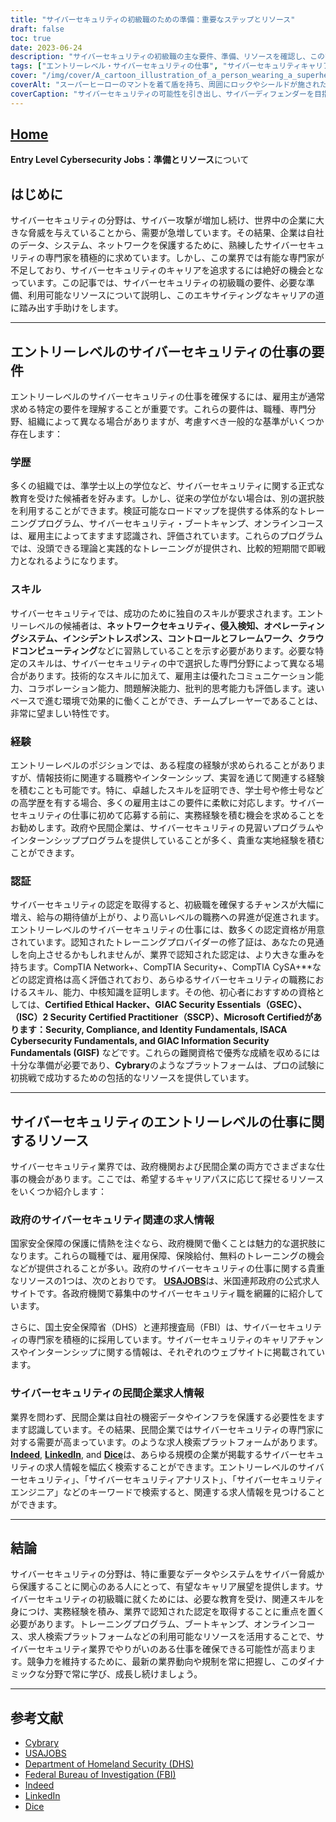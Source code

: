```yaml
---
title: "サイバーセキュリティの初級職のための準備：重要なステップとリソース"
draft: false
toc: true
date: 2023-06-24
description: "サイバーセキュリティの初級職の主な要件、準備、リソースを確認し、この需要の高い分野でのキャリアをスタートさせましょう。"
tags: ["エントリーレベル・サイバーセキュリティの仕事", "サイバーセキュリティキャリア", "採用条件", "サイバーセキュリティ教育", "サイバーセキュリティスキル", "経験値稼ぎ", "サイバーセキュリティ認定資格", "政府系サイバーセキュリティーの仕事", "民間企業のサイバーセキュリティ関連の求人情報", "ジョブサーチプラットフォーム", "サイバーセキュリティトレーニングプログラム", "オンラインコース", "サイバーセキュリティ見習い", "サイバーセキュリティインターンシップ", "USAJOBS", "国土安全保障省", "FBI", "なるほど", "リンクトイン", "ダイス", "サイバーセキュリティ産業", "業界動向", "データ保護", "システムセキュリティ", "サイバー脅威", "キャリア開発", "プロフェッショナル成長", "業界法規", "サイバーセキュリティリソース", "しゅうぎょうきかい"]
cover: "/img/cover/A_cartoon_illustration_of_a_person_wearing_a_superhero_cape.png"
coverAlt: "スーパーヒーローのマントを着て盾を持ち、周囲にロックやシールドが施されたコンピュータの前に立つ人物の漫画イラストです。"
coverCaption: "サイバーセキュリティの可能性を引き出し、サイバーディフェンダーを目指します。"
---
```


## [Home](/cyber-security-career-playbook-start/)

**Entry Level Cybersecurity Jobs：準備とリソース**について

## はじめに

サイバーセキュリティの分野は、サイバー攻撃が増加し続け、世界中の企業に大きな脅威を与えていることから、需要が急増しています。その結果、企業は自社のデータ、システム、ネットワークを保護するために、熟練したサイバーセキュリティの専門家を積極的に求めています。しかし、この業界では有能な専門家が不足しており、サイバーセキュリティのキャリアを追求するには絶好の機会となっています。この記事では、サイバーセキュリティの初級職の要件、必要な準備、利用可能なリソースについて説明し、このエキサイティングなキャリアの道に踏み出す手助けをします。

______

## エントリーレベルのサイバーセキュリティの仕事の要件

エントリーレベルのサイバーセキュリティの仕事を確保するには、雇用主が通常求める特定の要件を理解することが重要です。これらの要件は、職種、専門分野、組織によって異なる場合がありますが、考慮すべき一般的な基準がいくつか存在します：

### 学歴

多くの組織では、準学士以上の学位など、サイバーセキュリティに関する正式な教育を受けた候補者を好みます。しかし、従来の学位がない場合は、別の選択肢を利用することができます。検証可能なロードマップを提供する体系的なトレーニングプログラム、サイバーセキュリティ・ブートキャンプ、オンラインコースは、雇用主によってますます認識され、評価されています。これらのプログラムでは、没頭できる理論と実践的なトレーニングが提供され、比較的短期間で即戦力となれるようになります。

### スキル

サイバーセキュリティでは、成功のために独自のスキルが要求されます。エントリーレベルの候補者は、**ネットワークセキュリティ、侵入検知、オペレーティングシステム、インシデントレスポンス、コントロールとフレームワーク、クラウドコンピューティング**などに習熟していることを示す必要があります。必要な特定のスキルは、サイバーセキュリティの中で選択した専門分野によって異なる場合があります。技術的なスキルに加えて、雇用主は優れたコミュニケーション能力、コラボレーション能力、問題解決能力、批判的思考能力も評価します。速いペースで進む環境で効果的に働くことができ、チームプレーヤーであることは、非常に望ましい特性です。

### 経験

エントリーレベルのポジションでは、ある程度の経験が求められることがありますが、情報技術に関連する職務やインターンシップ、実習を通じて関連する経験を積むことも可能です。特に、卓越したスキルを証明でき、学士号や修士号などの高学歴を有する場合、多くの雇用主はこの要件に柔軟に対応します。サイバーセキュリティの仕事に初めて応募する前に、実務経験を積む機会を求めることをお勧めします。政府や民間企業は、サイバーセキュリティの見習いプログラムやインターンシッププログラムを提供していることが多く、貴重な実地経験を積むことができます。

### 認証

サイバーセキュリティの認定を取得すると、初級職を確保するチャンスが大幅に増え、給与の期待値が上がり、より高いレベルの職務への昇進が促進されます。エントリーレベルのサイバーセキュリティの仕事には、数多くの認定資格が用意されています。認知されたトレーニングプロバイダーの修了証は、あなたの見通しを向上させるかもしれませんが、業界で認知された認定は、より大きな重みを持ちます。CompTIA Network+、CompTIA Security+、CompTIA CySA+**などの認定資格は高く評価されており、あらゆるサイバーセキュリティの職務におけるスキル、能力、中核知識を証明します。その他、初心者におすすめの資格としては、**Certified Ethical Hacker、GIAC Security Essentials（GSEC）、（ISC）2 Security Certified Practitioner（SSCP）、Microsoft Certifiedがあります：Security, Compliance, and Identity Fundamentals, ISACA Cybersecurity Fundamentals, and GIAC Information Security Fundamentals (GISF)** などです。これらの難関資格で優秀な成績を収めるには十分な準備が必要であり、**Cybrary**のようなプラットフォームは、プロの試験に初挑戦で成功するための包括的なリソースを提供しています。

______

## サイバーセキュリティのエントリーレベルの仕事に関するリソース

サイバーセキュリティ業界では、政府機関および民間企業の両方でさまざまな仕事の機会があります。ここでは、希望するキャリアパスに応じて探せるリソースをいくつか紹介します：

### 政府のサイバーセキュリティ関連の求人情報

国家安全保障の保護に情熱を注ぐなら、政府機関で働くことは魅力的な選択肢になります。これらの職種では、雇用保障、保険給付、無料のトレーニングの機会などが提供されることが多い。政府のサイバーセキュリティの仕事に関する貴重なリソースの1つは、次のとおりです。 [**USAJOBS**](https://www.usajobs.gov/)は、米国連邦政府の公式求人サイトです。各政府機関で募集中のサイバーセキュリティ職を網羅的に紹介しています。

さらに、国土安全保障省（DHS）と連邦捜査局（FBI）は、サイバーセキュリティの専門家を積極的に採用しています。サイバーセキュリティのキャリアチャンスやインターンシップに関する情報は、それぞれのウェブサイトに掲載されています。

### サイバーセキュリティの民間企業求人情報

業界を問わず、民間企業は自社の機密データやインフラを保護する必要性をますます認識しています。その結果、民間企業ではサイバーセキュリティの専門家に対する需要が高まっています。のような求人検索プラットフォームがあります。 [**Indeed**](https://www.indeed.com/), [**LinkedIn**](https://www.linkedin.com/), and [**Dice**](https://www.dice.com/)は、あらゆる規模の企業が掲載するサイバーセキュリティの求人情報を幅広く検索することができます。エントリーレベルのサイバーセキュリティ」、「サイバーセキュリティアナリスト」、「サイバーセキュリティエンジニア」などのキーワードで検索すると、関連する求人情報を見つけることができます。

______

## 結論

サイバーセキュリティの分野は、特に重要なデータやシステムをサイバー脅威から保護することに関心のある人にとって、有望なキャリア展望を提供します。サイバーセキュリティの初級職に就くためには、必要な教育を受け、関連スキルを身につけ、実務経験を積み、業界で認知された認定を取得することに重点を置く必要があります。トレーニングプログラム、ブートキャンプ、オンラインコース、求人検索プラットフォームなどの利用可能なリソースを活用することで、サイバーセキュリティ業界でやりがいのある仕事を確保できる可能性が高まります。競争力を維持するために、最新の業界動向や規制を常に把握し、このダイナミックな分野で常に学び、成長し続けましょう。

______

## 参考文献

- [Cybrary](https://www.cybrary.it/)
- [USAJOBS](https://www.usajobs.gov/)
- [Department of Homeland Security (DHS)](https://www.dhs.gov/)
- [Federal Bureau of Investigation (FBI)](https://www.fbi.gov/)
- [Indeed](https://www.indeed.com/)
- [LinkedIn](https://www.linkedin.com/)
- [Dice](https://www.dice.com/)
